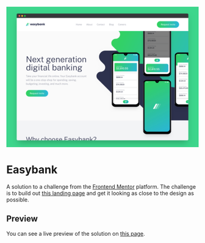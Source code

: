 ![Cover](./.github/cover.png)

# Easybank

A solution to a challenge from the [Frontend Mentor](https://www.frontendmentor.io/) platform. The challenge is to build out [this landing page](https://www.frontendmentor.io/challenges/easybank-landing-page-WaUhkoDN) and get it looking as close to the design as possible.

## Preview

You can see a live preview of the solution on [this page](https://kaizen-8t1x.vercel.app/).
